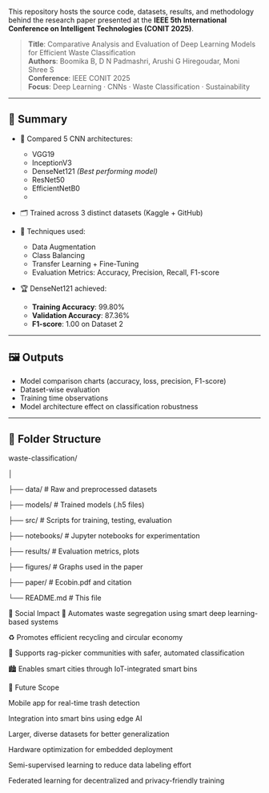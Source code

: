 This repository hosts the source code, datasets, results, and methodology behind the research paper presented at the **IEEE 5th International Conference on Intelligent Technologies (CONIT 2025)**.

> **Title**: Comparative Analysis and Evaluation of Deep Learning Models for Efficient Waste Classification  
> **Authors**: Boomika B, D N Padmashri, Arushi G Hiregoudar, Moni Shree S  
> **Conference**: IEEE CONIT 2025  
> **Focus**: Deep Learning · CNNs · Waste Classification · Sustainability

---

## 🧠 Summary
- 📌 Compared 5 CNN architectures:
  - VGG19  
  - InceptionV3  
  - DenseNet121 *(Best performing model)*  
  - ResNet50  
  - EfficientNetB0
  - 
- 🗂️ Trained across 3 distinct datasets (Kaggle + GitHub)

- 🧪 Techniques used:
  - Data Augmentation
  - Class Balancing
  - Transfer Learning + Fine-Tuning
  - Evaluation Metrics: Accuracy, Precision, Recall, F1-score

- 🏆 DenseNet121 achieved:
  - **Training Accuracy**: 99.80%
  - **Validation Accuracy**: 87.36%
  - **F1-score**: 1.00 on Dataset 2

---

## 🖼️ Outputs

- Model comparison charts (accuracy, loss, precision, F1-score)
- Dataset-wise evaluation
- Training time observations
- Model architecture effect on classification robustness

---

## 📂 Folder Structure

waste-classification/

│

├── data/ # Raw and preprocessed datasets


├── models/ # Trained models (.h5 files)

├── src/ # Scripts for training, testing, evaluation

├── notebooks/ # Jupyter notebooks for experimentation

├── results/ # Evaluation metrics, plots

├── figures/ # Graphs used in the paper

├── paper/ # Ecobin.pdf and citation

└── README.md # This file


🌱 Social Impact
🧹 Automates waste segregation using smart deep learning-based systems

♻️ Promotes efficient recycling and circular economy

💼 Supports rag-picker communities with safer, automated classification

🏙️ Enables smart cities through IoT-integrated smart bins

🔭 Future Scope

Mobile app for real-time trash detection

Integration into smart bins using edge AI

Larger, diverse datasets for better generalization

Hardware optimization for embedded deployment

Semi-supervised learning to reduce data labeling effort

Federated learning for decentralized and privacy-friendly training


